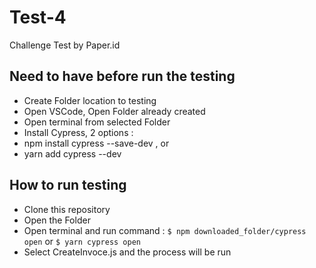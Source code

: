 # Test-4
Challenge Test by Paper.id 
## Need to have before run the testing
- Create Folder location to testing 
- Open VSCode, Open Folder already created
- Open terminal from selected Folder 
- Install Cypress, 2 options :
- npm install cypress --save-dev  , or
- yarn add cypress --dev


## How to run testing
- Clone this repository 
- Open the Folder 
- Open terminal and run command : `$ npm downloaded_folder/cypress open` or `$ yarn cypress open`
- Select CreateInvoce.js and the process will be run 
